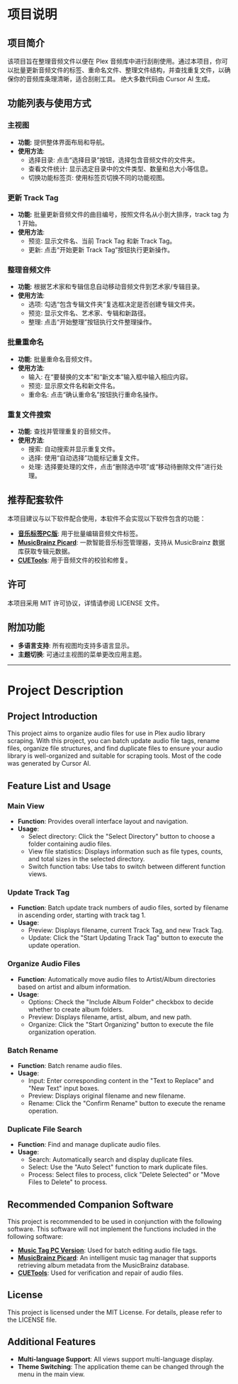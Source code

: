 # 项目说明

## 项目简介

该项目旨在整理音频文件以便在 Plex 音频库中进行刮削使用。通过本项目，你可以批量更新音频文件的标签、重命名文件、整理文件结构，并查找重复文件，以确保你的音频库条理清晰，适合刮削工具。
绝大多数代码由 Cursor AI 生成。

## 功能列表与使用方式

### 主视图
- **功能**: 提供整体界面布局和导航。
- **使用方法**:
    - 选择目录: 点击“选择目录”按钮，选择包含音频文件的文件夹。
    - 查看文件统计: 显示选定目录中的文件类型、数量和总大小等信息。
    - 切换功能标签页: 使用标签页切换不同的功能视图。

### 更新 Track Tag
- **功能**: 批量更新音频文件的曲目编号，按照文件名从小到大排序，track tag 为 1 开始。
- **使用方法**:
    - 预览: 显示文件名、当前 Track Tag 和新 Track Tag。
    - 更新: 点击“开始更新 Track Tag”按钮执行更新操作。

### 整理音频文件
- **功能**: 根据艺术家和专辑信息自动移动音频文件到艺术家/专辑目录。
- **使用方法**:
    - 选项: 勾选“包含专辑文件夹”复选框决定是否创建专辑文件夹。
    - 预览: 显示文件名、艺术家、专辑和新路径。
    - 整理: 点击“开始整理”按钮执行文件整理操作。

### 批量重命名
- **功能**: 批量重命名音频文件。
- **使用方法**:
    - 输入: 在“要替换的文本”和“新文本”输入框中输入相应内容。
    - 预览: 显示原文件名和新文件名。
    - 重命名: 点击“确认重命名”按钮执行重命名操作。

### 重复文件搜索
- **功能**: 查找并管理重复的音频文件。
- **使用方法**:
    - 搜索: 自动搜索并显示重复文件。
    - 选择: 使用“自动选择”功能标记重复文件。
    - 处理: 选择要处理的文件，点击“删除选中项”或“移动待删除文件”进行处理。

## 推荐配套软件

本项目建议与以下软件配合使用，本软件不会实现以下软件包含的功能：

- **[音乐标签PC版](https://www.cnblogs.com/vinlxc/p/11347744.html)**: 用于批量编辑音频文件标签。
- **[MusicBrainz Picard](https://picard.musicbrainz.org/)**: 一款智能音乐标签管理器，支持从 MusicBrainz 数据库获取专辑元数据。
- **[CUETools](http://cue.tools/wiki/Main_Page)**: 用于音频文件的校验和修复。

## 许可

本项目采用 MIT 许可协议，详情请参阅 LICENSE 文件。

## 附加功能

- **多语言支持**: 所有视图均支持多语言显示。
- **主题切换**: 可通过主视图的菜单更改应用主题。

---

# Project Description

## Project Introduction

This project aims to organize audio files for use in Plex audio library scraping. With this project, you can batch update audio file tags, rename files, organize file structures, and find duplicate files to ensure your audio library is well-organized and suitable for scraping tools.
Most of the code was generated by Cursor AI.

## Feature List and Usage

### Main View
- **Function**: Provides overall interface layout and navigation.
- **Usage**:
    - Select directory: Click the "Select Directory" button to choose a folder containing audio files.
    - View file statistics: Displays information such as file types, counts, and total sizes in the selected directory.
    - Switch function tabs: Use tabs to switch between different function views.

### Update Track Tag
- **Function**: Batch update track numbers of audio files, sorted by filename in ascending order, starting with track tag 1.
- **Usage**:
    - Preview: Displays filename, current Track Tag, and new Track Tag.
    - Update: Click the "Start Updating Track Tag" button to execute the update operation.

### Organize Audio Files
- **Function**: Automatically move audio files to Artist/Album directories based on artist and album information.
- **Usage**:
    - Options: Check the "Include Album Folder" checkbox to decide whether to create album folders.
    - Preview: Displays filename, artist, album, and new path.
    - Organize: Click the "Start Organizing" button to execute the file organization operation.

### Batch Rename
- **Function**: Batch rename audio files.
- **Usage**:
    - Input: Enter corresponding content in the "Text to Replace" and "New Text" input boxes.
    - Preview: Displays original filename and new filename.
    - Rename: Click the "Confirm Rename" button to execute the rename operation.

### Duplicate File Search
- **Function**: Find and manage duplicate audio files.
- **Usage**:
    - Search: Automatically search and display duplicate files.
    - Select: Use the "Auto Select" function to mark duplicate files.
    - Process: Select files to process, click "Delete Selected" or "Move Files to Delete" to process.

## Recommended Companion Software

This project is recommended to be used in conjunction with the following software. This software will not implement the functions included in the following software:

- **[Music Tag PC Version](https://www.cnblogs.com/vinlxc/p/11347744.html)**: Used for batch editing audio file tags.
- **[MusicBrainz Picard](https://picard.musicbrainz.org/)**: An intelligent music tag manager that supports retrieving album metadata from the MusicBrainz database.
- **[CUETools](http://cue.tools/wiki/Main_Page)**: Used for verification and repair of audio files.

## License

This project is licensed under the MIT License. For details, please refer to the LICENSE file.

## Additional Features

- **Multi-language Support**: All views support multi-language display.
- **Theme Switching**: The application theme can be changed through the menu in the main view.
